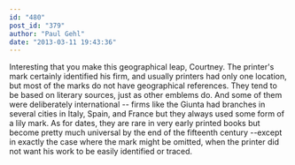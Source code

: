 ```yaml
---
id: "480"
post_id: "379"
author: "Paul Gehl"
date: "2013-03-11 19:43:36"
---
```

Interesting that you make this geographical leap, Courtney. The printer's mark certainly identified his firm, and usually printers had only one location, but most of the marks do not have geographical references. They tend to be based on literary sources, just as other emblems do. And some of them were deliberately international -- firms like the Giunta had branches in several cities in Italy, Spain, and France but they always used some form of a lily mark. As for dates, they are rare in very early printed books but become pretty much universal by the end of the fifteenth century --except in exactly the case where the mark might be omitted, when the printer did not want his work to be easily identified or traced.
